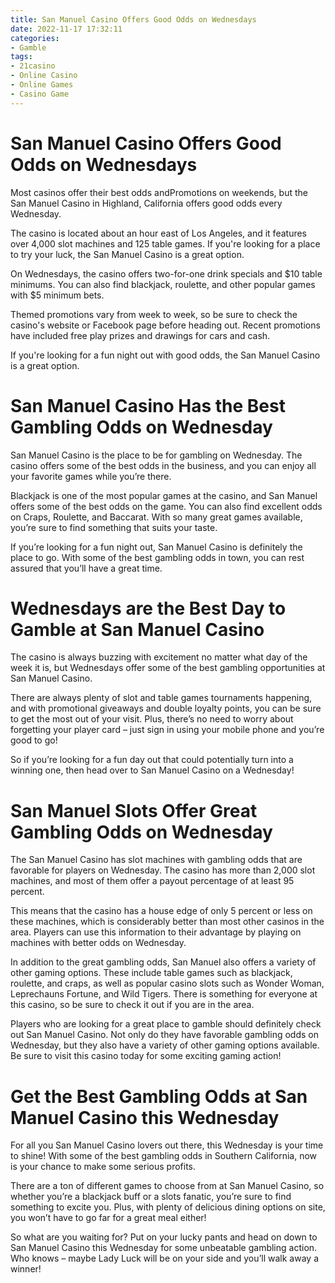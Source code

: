 ```yaml
---
title: San Manuel Casino Offers Good Odds on Wednesdays 
date: 2022-11-17 17:32:11
categories:
- Gamble
tags:
- 21casino
- Online Casino
- Online Games
- Casino Game
---
```



#  San Manuel Casino Offers Good Odds on Wednesdays 

Most casinos offer their best odds andPromotions on weekends, but the San Manuel Casino in Highland, California offers good odds every Wednesday.

The casino is located about an hour east of Los Angeles, and it features over 4,000 slot machines and 125 table games. If you're looking for a place to try your luck, the San Manuel Casino is a great option.

On Wednesdays, the casino offers two-for-one drink specials and $10 table minimums. You can also find blackjack, roulette, and other popular games with $5 minimum bets.

Themed promotions vary from week to week, so be sure to check the casino's website or Facebook page before heading out. Recent promotions have included free play prizes and drawings for cars and cash.

If you're looking for a fun night out with good odds, the San Manuel Casino is a great option.

#  San Manuel Casino Has the Best Gambling Odds on Wednesday 

San Manuel Casino is the place to be for gambling on Wednesday. The casino offers some of the best odds in the business, and you can enjoy all your favorite games while you’re there.

Blackjack is one of the most popular games at the casino, and San Manuel offers some of the best odds on the game. You can also find excellent odds on Craps, Roulette, and Baccarat. With so many great games available, you’re sure to find something that suits your taste.

If you’re looking for a fun night out, San Manuel Casino is definitely the place to go. With some of the best gambling odds in town, you can rest assured that you’ll have a great time.

#  Wednesdays are the Best Day to Gamble at San Manuel Casino 

The casino is always buzzing with excitement no matter what day of the week it is, but Wednesdays offer some of the best gambling opportunities at San Manuel Casino.

There are always plenty of slot and table games tournaments happening, and with promotional giveaways and double loyalty points, you can be sure to get the most out of your visit. Plus, there’s no need to worry about forgetting your player card – just sign in using your mobile phone and you’re good to go!

So if you’re looking for a fun day out that could potentially turn into a winning one, then head over to San Manuel Casino on a Wednesday!

#  San Manuel Slots Offer Great Gambling Odds on Wednesday 

The San Manuel Casino has slot machines with gambling odds that are favorable for players on Wednesday. The casino has more than 2,000 slot machines, and most of them offer a payout percentage of at least 95 percent.

This means that the casino has a house edge of only 5 percent or less on these machines, which is considerably better than most other casinos in the area. Players can use this information to their advantage by playing on machines with better odds on Wednesday.

In addition to the great gambling odds, San Manuel also offers a variety of other gaming options. These include table games such as blackjack, roulette, and craps, as well as popular casino slots such as Wonder Woman, Leprechauns Fortune, and Wild Tigers. There is something for everyone at this casino, so be sure to check it out if you are in the area.

Players who are looking for a great place to gamble should definitely check out San Manuel Casino. Not only do they have favorable gambling odds on Wednesday, but they also have a variety of other gaming options available. Be sure to visit this casino today for some exciting gaming action!

#  Get the Best Gambling Odds at San Manuel Casino this Wednesday

For all you San Manuel Casino lovers out there, this Wednesday is your time to shine! With some of the best gambling odds in Southern California, now is your chance to make some serious profits.

There are a ton of different games to choose from at San Manuel Casino, so whether you’re a blackjack buff or a slots fanatic, you’re sure to find something to excite you. Plus, with plenty of delicious dining options on site, you won’t have to go far for a great meal either!

So what are you waiting for? Put on your lucky pants and head on down to San Manuel Casino this Wednesday for some unbeatable gambling action. Who knows – maybe Lady Luck will be on your side and you’ll walk away a winner!